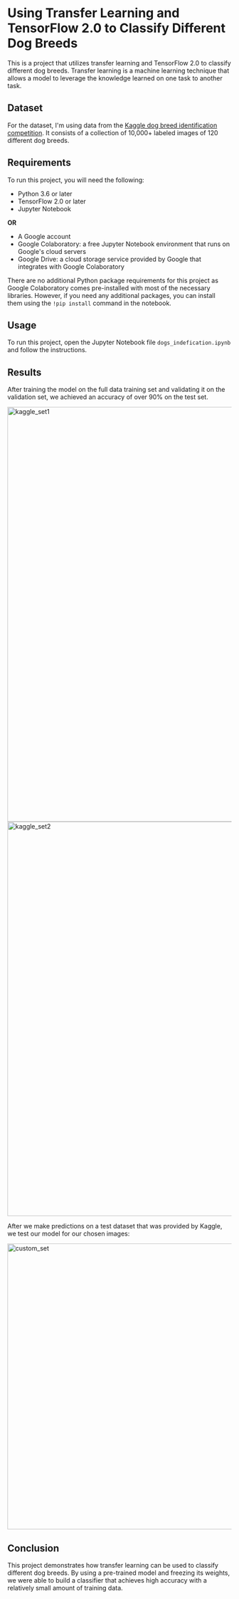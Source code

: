 # Using Transfer Learning and TensorFlow 2.0 to Classify Different Dog Breeds

This is a project that utilizes transfer learning and TensorFlow 2.0 to classify different dog breeds. Transfer learning is a machine learning technique that allows a model to leverage the knowledge learned on one task to another task.


## Dataset
For the dataset, I'm using data from the [Kaggle dog breed identification competition](https://www.kaggle.com/c/dog-breed-identification/overview). It consists of a collection of 10,000+ labeled images of 120 different dog breeds.

## Requirements
To run this project, you will need the following:

* Python 3.6 or later
* TensorFlow 2.0 or later
* Jupyter Notebook

__OR__

* A Google account
* Google Colaboratory: a free Jupyter Notebook environment that runs on Google's cloud servers
* Google Drive: a cloud storage service provided by Google that integrates with Google Colaboratory

There are no additional Python package requirements for this project as Google Colaboratory comes pre-installed with most of the necessary libraries. However, if you need any additional packages, you can install them using the `!pip install` command in the notebook.

## Usage
To run this project, open the Jupyter Notebook file `dogs_indefication.ipynb` and follow the instructions.

## Results
After training the model on the full data training set and validating it on the validation set, we achieved an accuracy of over 90% on the test set.

<img width="933" alt="kaggle_set1" src="https://user-images.githubusercontent.com/55165756/231541121-b7fcd4f7-571c-4401-961d-e2b012511cbd.png">

<img width="887" alt="kaggle_set2" src="https://user-images.githubusercontent.com/55165756/231541139-cf01d599-d871-4d38-a13b-8b645c0934ef.png">


After we make predictions on a test dataset that was provided by Kaggle, we test our model for our chosen images:

<img width="643" alt="custom_set" src="https://user-images.githubusercontent.com/55165756/231541520-4bbc2c61-0d4d-4570-8f73-e5664cc0be5a.png">


## Conclusion
This project demonstrates how transfer learning can be used to classify different dog breeds. By using a pre-trained model and freezing its weights, we were able to build a classifier that achieves high accuracy with a relatively small amount of training data.





